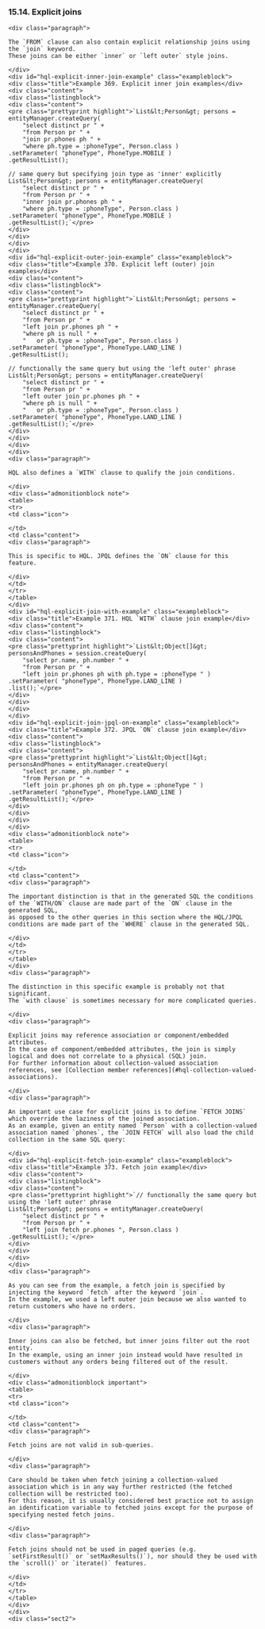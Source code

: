 ### 15.14. Explicit joins

    <div class="paragraph">

    The `FROM` clause can also contain explicit relationship joins using the `join` keyword.
    These joins can be either `inner` or `left outer` style joins.

    </div>
    <div id="hql-explicit-inner-join-example" class="exampleblock">
    <div class="title">Example 369. Explicit inner join examples</div>
    <div class="content">
    <div class="listingblock">
    <div class="content">
    <pre class="prettyprint highlight">`List&lt;Person&gt; persons = entityManager.createQuery(
        "select distinct pr " +
        "from Person pr " +
        "join pr.phones ph " +
        "where ph.type = :phoneType", Person.class )
    .setParameter( "phoneType", PhoneType.MOBILE )
    .getResultList();

    // same query but specifying join type as 'inner' explicitly
    List&lt;Person&gt; persons = entityManager.createQuery(
        "select distinct pr " +
        "from Person pr " +
        "inner join pr.phones ph " +
        "where ph.type = :phoneType", Person.class )
    .setParameter( "phoneType", PhoneType.MOBILE )
    .getResultList();`</pre>
    </div>
    </div>
    </div>
    </div>
    <div id="hql-explicit-outer-join-example" class="exampleblock">
    <div class="title">Example 370. Explicit left (outer) join examples</div>
    <div class="content">
    <div class="listingblock">
    <div class="content">
    <pre class="prettyprint highlight">`List&lt;Person&gt; persons = entityManager.createQuery(
        "select distinct pr " +
        "from Person pr " +
        "left join pr.phones ph " +
        "where ph is null " +
        "   or ph.type = :phoneType", Person.class )
    .setParameter( "phoneType", PhoneType.LAND_LINE )
    .getResultList();

    // functionally the same query but using the 'left outer' phrase
    List&lt;Person&gt; persons = entityManager.createQuery(
        "select distinct pr " +
        "from Person pr " +
        "left outer join pr.phones ph " +
        "where ph is null " +
        "   or ph.type = :phoneType", Person.class )
    .setParameter( "phoneType", PhoneType.LAND_LINE )
    .getResultList();`</pre>
    </div>
    </div>
    </div>
    </div>
    <div class="paragraph">

    HQL also defines a `WITH` clause to qualify the join conditions.

    </div>
    <div class="admonitionblock note">
    <table>
    <tr>
    <td class="icon">

    </td>
    <td class="content">
    <div class="paragraph">

    This is specific to HQL. JPQL defines the `ON` clause for this feature.

    </div>
    </td>
    </tr>
    </table>
    </div>
    <div id="hql-explicit-join-with-example" class="exampleblock">
    <div class="title">Example 371. HQL `WITH` clause join example</div>
    <div class="content">
    <div class="listingblock">
    <div class="content">
    <pre class="prettyprint highlight">`List&lt;Object[]&gt; personsAndPhones = session.createQuery(
        "select pr.name, ph.number " +
        "from Person pr " +
        "left join pr.phones ph with ph.type = :phoneType " )
    .setParameter( "phoneType", PhoneType.LAND_LINE )
    .list();`</pre>
    </div>
    </div>
    </div>
    </div>
    <div id="hql-explicit-join-jpql-on-example" class="exampleblock">
    <div class="title">Example 372. JPQL `ON` clause join example</div>
    <div class="content">
    <div class="listingblock">
    <div class="content">
    <pre class="prettyprint highlight">`List&lt;Object[]&gt; personsAndPhones = entityManager.createQuery(
        "select pr.name, ph.number " +
        "from Person pr " +
        "left join pr.phones ph on ph.type = :phoneType " )
    .setParameter( "phoneType", PhoneType.LAND_LINE )
    .getResultList();`</pre>
    </div>
    </div>
    </div>
    </div>
    <div class="admonitionblock note">
    <table>
    <tr>
    <td class="icon">

    </td>
    <td class="content">
    <div class="paragraph">

    The important distinction is that in the generated SQL the conditions of the `WITH/ON` clause are made part of the `ON` clause in the generated SQL,
    as opposed to the other queries in this section where the HQL/JPQL conditions are made part of the `WHERE` clause in the generated SQL.

    </div>
    </td>
    </tr>
    </table>
    </div>
    <div class="paragraph">

    The distinction in this specific example is probably not that significant.
    The `with clause` is sometimes necessary for more complicated queries.

    </div>
    <div class="paragraph">

    Explicit joins may reference association or component/embedded attributes.
    In the case of component/embedded attributes, the join is simply logical and does not correlate to a physical (SQL) join.
    For further information about collection-valued association references, see [Collection member references](#hql-collection-valued-associations).

    </div>
    <div class="paragraph">

    An important use case for explicit joins is to define `FETCH JOINS` which override the laziness of the joined association.
    As an example, given an entity named `Person` with a collection-valued association named `phones`, the `JOIN FETCH` will also load the child collection in the same SQL query:

    </div>
    <div id="hql-explicit-fetch-join-example" class="exampleblock">
    <div class="title">Example 373. Fetch join example</div>
    <div class="content">
    <div class="listingblock">
    <div class="content">
    <pre class="prettyprint highlight">`// functionally the same query but using the 'left outer' phrase
    List&lt;Person&gt; persons = entityManager.createQuery(
        "select distinct pr " +
        "from Person pr " +
        "left join fetch pr.phones ", Person.class )
    .getResultList();`</pre>
    </div>
    </div>
    </div>
    </div>
    <div class="paragraph">

    As you can see from the example, a fetch join is specified by injecting the keyword `fetch` after the keyword `join`.
    In the example, we used a left outer join because we also wanted to return customers who have no orders.

    </div>
    <div class="paragraph">

    Inner joins can also be fetched, but inner joins filter out the root entity.
    In the example, using an inner join instead would have resulted in customers without any orders being filtered out of the result.

    </div>
    <div class="admonitionblock important">
    <table>
    <tr>
    <td class="icon">

    </td>
    <td class="content">
    <div class="paragraph">

    Fetch joins are not valid in sub-queries.

    </div>
    <div class="paragraph">

    Care should be taken when fetch joining a collection-valued association which is in any way further restricted (the fetched collection will be restricted too).
    For this reason, it is usually considered best practice not to assign an identification variable to fetched joins except for the purpose of specifying nested fetch joins.

    </div>
    <div class="paragraph">

    Fetch joins should not be used in paged queries (e.g. `setFirstResult()` or `setMaxResults()`), nor should they be used with the `scroll()` or `iterate()` features.

    </div>
    </td>
    </tr>
    </table>
    </div>
    </div>
    <div class="sect2">